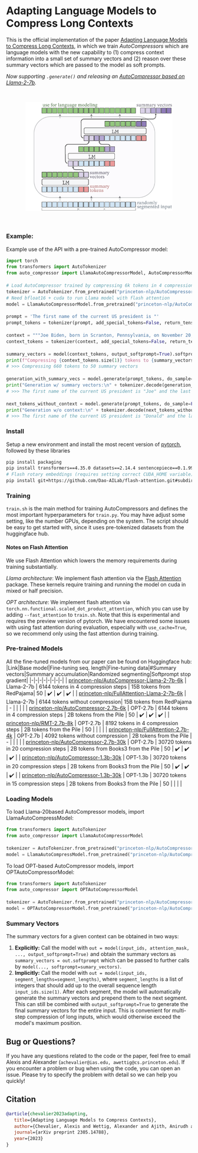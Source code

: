 # Adapting Language Models to Compress Long Contexts

This is the official implementation of the paper [Adapting Language Models to Compress Long Contexts](https://arxiv.org/abs/2305.14788), in which we train *AutoCompressors* which are language models with the new capability to (1) compress context information into a small set of summary vectors and (2) reason over these summary vectors which are passed to the model as soft prompts.

*Now supporting `.generate()` and releasing an [AutoCompressor based on Llama-2-7b](https://huggingface.co/princeton-nlp/AutoCompressor-2.7b-6k).*

<br>
<p align="center">
<img src="assets/architecture.png" width="400">
</p>
<br>

### Example:
Example use of the API with a pre-trained AutoCompressor model:
```python
import torch
from transformers import AutoTokenizer
from auto_compressor import LlamaAutoCompressorModel, AutoCompressorModel

# Load AutoCompressor trained by compressing 6k tokens in 4 compression steps
tokenizer = AutoTokenizer.from_pretrained("princeton-nlp/AutoCompressor-Llama-2-7b-6k")
# Need bfloat16 + cuda to run Llama model with flash attention
model = LlamaAutoCompressorModel.from_pretrained("princeton-nlp/AutoCompressor-Llama-2-7b-6k", torch_dtype=torch.bfloat16).eval().cuda()

prompt = 'The first name of the current US president is "'
prompt_tokens = tokenizer(prompt, add_special_tokens=False, return_tensors="pt").input_ids.cuda()

context = """Joe Biden, born in Scranton, Pennsylvania, on November 20, 1942, had a modest upbringing in a middle-class family. He attended the University of Delaware, where he double-majored in history and political science, graduating in 1965. Afterward, he earned his law degree from Syracuse University College of Law in 1968.\nBiden's early political career began in 1970 when he was elected to the New Castle County Council in Delaware. In 1972, tragedy struck when his wife Neilia and 1-year-old daughter Naomi were killed in a car accident, and his two sons, Beau and Hunter, were injured. Despite this devastating loss, Biden chose to honor his commitment and was sworn in as a senator by his sons' hospital bedsides.\nHe went on to serve as the United States Senator from Delaware for six terms, from 1973 to 2009. During his time in the Senate, Biden was involved in various committees and was particularly known for his expertise in foreign affairs, serving as the chairman of the Senate Foreign Relations Committee on multiple occasions.\nIn 2008, Joe Biden was selected as the running mate for Barack Obama, who went on to win the presidential election. As Vice President, Biden played an integral role in the Obama administration, helping to shape policies and handling issues such as economic recovery, foreign relations, and the implementation of the Affordable Care Act (ACA), commonly known as Obamacare.\nAfter completing two terms as Vice President, Joe Biden decided to run for the presidency in 2020. He secured the Democratic nomination and faced the incumbent President Donald Trump in the general election. Biden campaigned on a platform of unity, promising to heal the divisions in the country and tackle pressing issues, including the COVID-19 pandemic, climate change, racial justice, and economic inequality.\nIn the November 2020 election, Biden emerged victorious, and on January 20, 2021, he was inaugurated as the 46th President of the United States. At the age of 78, Biden became the oldest person to assume the presidency in American history.\nAs President, Joe Biden has worked to implement his agenda, focusing on various initiatives, such as infrastructure investment, climate action, immigration reform, and expanding access to healthcare. He has emphasized the importance of diplomacy in international relations and has sought to rebuild alliances with global partners.\nThroughout his long career in public service, Joe Biden has been recognized for his commitment to bipartisanship, empathy, and his dedication to working-class issues. He continues to navigate the challenges facing the nation, striving to bring the country together and create positive change for all Americans."""
context_tokens = tokenizer(context, add_special_tokens=False, return_tensors="pt").input_ids.cuda()

summary_vectors = model(context_tokens, output_softprompt=True).softprompt
print(f"Compressing {context_tokens.size(1)} tokens to {summary_vectors.size(1)} summary vectors")
# >>> Compressing 660 tokens to 50 summary vectors

generation_with_summary_vecs = model.generate(prompt_tokens, do_sample=False, softprompt=summary_vectors, max_new_tokens=12)[0]
print("Generation w/ summary vectors:\n" + tokenizer.decode(generation_with_summary_vecs))
# >>> The first name of the current US president is "Joe" and the last name is "Biden".

next_tokens_without_context = model.generate(prompt_tokens, do_sample=False, max_new_tokens=11)[0]
print("Generation w/o context:\n" + tokenizer.decode(next_tokens_without_context))
# >>> The first name of the current US president is "Donald" and the last name is "Trump".
```

### Install
Setup a new environment and install the most recent version of [pytorch](https://pytorch.org/),
followed by these libraries
```bash
pip install packaging
pip install transformers==4.35.0 datasets==2.14.4 sentencepiece==0.1.99 flash-attn==2.3.3 wandb
# Flash rotary embeddings (requires setting correct CUDA_HOME variable)
pip install git+https://github.com/Dao-AILab/flash-attention.git#subdirectory=csrc/rotary

```

### Training
`train.sh` is the main method for training AutoCompressors and defines the most important hyperparameters for `train.py`.
You may have adjust some setting, like the number GPUs, depending on the system.
The script should be easy to get started with, since it uses pre-tokenized datasets from the huggingface hub.

#### Notes on Flash Attention
We use Flash Attention which lowers the memory requirements during training substantially.

*Llama architecture*: We implement flash attention via the [Flash Attention](https://github.com/Dao-AILab/flash-attention) package. These kernels require training and running the model on cuda in mixed or half precision.

*OPT architecture*: We implement flash attention via `torch.nn.functional.scaled_dot_product_attention`, which you can use by adding `--fast_attention` to `train.sh`. Note that this is experimental and requires the preview version of pytorch. We have encountered some issues with using fast attention during evaluation, especially with `use_cache=True`, so we recommend only using the fast attention during training.

### Pre-trained Models
All the fine-tuned models from our paper can be found on Huggingface hub:
|Link|Base model|Fine-tuning seq. length|Fine-tuning data|#Summary vectors|Summmary accumulation|Randomized segmenting|Softprompt stop gradient|
|-|-|-|-|-|-|-|-|
| [princeton-nlp/AutoCompressor-Llama-2-7b-6k](https://huggingface.co/princeton-nlp/AutoCompressor-Llama-2-7b-6k) | Llama-2-7b | 6144 tokens in 4 compression steps | 15B tokens from RedPajama| 50 |  ✔️ |  ✔️  |  ✔️ |
| [princeton-nlp/FullAttention-Llama-2-7b-6k](https://huggingface.co/princeton-nlp/FullAttention-Llama-2-7b-6k) | Llama-2-7b | 6144 tokens without compression| 15B tokens from RedPajama | - | | | |
| [princeton-nlp/AutoCompressor-2.7b-6k](https://huggingface.co/princeton-nlp/AutoCompressor-2.7b-6k) | OPT-2.7b | 6144 tokens in 4 compression steps | 2B tokens from the Pile | 50 | ✔️ | ✔️ | ✔️ |
| [princeton-nlp/RMT-2.7b-8k](https://huggingface.co/princeton-nlp/RMT-2.7b-8k) | OPT-2.7b | 8192 tokens in 4 compression steps | 2B tokens from the Pile | 50 | | | |
| [princeton-nlp/FullAttention-2.7b-4k](https://huggingface.co/princeton-nlp/FullAttention-2.7b-4k) | OPT-2.7b | 4092 tokens without compression | 2B tokens from the Pile | - | | | |
| [princeton-nlp/AutoCompressor-2.7b-30k](https://huggingface.co/princeton-nlp/AutoCompressor-2.7b-30k) | OPT-2.7b | 30720 tokens in 20 compression steps | 2B tokens from Books3 from the Pile | 50 | ✔️ | ✔️ | ✔️ |
| [princeton-nlp/AutoCompressor-1.3b-30k](https://huggingface.co/princeton-nlp/AutoCompressor-1.3b-30k) | OPT-1.3b | 30720 tokens in 20 compression steps | 2B tokens from Books3 from the Pile | 50 | ✔️ | ✔️ | ✔️ |
| [princeton-nlp/AutoCompressor-1.3b-30k](https://huggingface.co/princeton-nlp/RMT-1.3b-30k) | OPT-1.3b | 30720 tokens in 15 compression steps | 2B tokens from Books3 from the Pile | 50 | | | |

### Loading Models

To load Llama-20based AutoCompressor models, import LlamaAutoCompressModel:
```python
from transformers import AutoTokenizer
from auto_compressor import LlamaAutoCompressorModel

tokenizer = AutoTokenizer.from_pretrained("princeton-nlp/AutoCompressor-Llama-2-7b-6k")
model = LlamaAutoCompressModel.from_pretrained("princeton-nlp/AutoCompressor-Llama-2-7b-6k")
```

To load OPT-based AutoCompressor models, import OPTAutoCompressorModel:
```python
from transformers import AutoTokenizer
from auto_compressor import OPTAutoCompressorModel

tokenizer = AutoTokenizer.from_pretrained("princeton-nlp/AutoCompressor-2.7b-6k")
model = OPTAutoCompressorModel.from_pretrained("princeton-nlp/AutoCompressor-2.7b-6k")
```

### Summary Vectors

The summary vectors for a given context can be obtained in two ways:
1. **Explicitly:** Call the model with `out = model(input_ids, attention_mask, ..., output_softprompt=True)` and obtain the summary vectors as `summary_vectors = out.softprompt` which can be passed to further calls by `model(..., softprompt=sumary_vectors)`.
2. **Implicitly:** Call the model with `out = model(input_ids, segment_lengths=segment_lengths)`, where `segment_lengths` is a list of integers that should add up to the overall sequence length `input_ids.size(1)`. After each segment, the model will automatically generate the summary vectors and prepend them to the next segment. This can still be combined with `output_softprompt=True` to generate the final summary vectors for the entire input. This is convenient for multi-step compression of long inputs, which would otherwise exceed the model's maximum position.

## Bug or Questions?
If you have any questions related to the code or the paper, feel free to email
Alexis and Alexander (`achevalier@ias.edu, awettig@cs.princeton.edu`).
If you encounter a problem or bug when using the code, you can open an issue.
Please try to specify the problem with detail so we can help you quickly!

## Citation
```bibtex
@article{chevalier2023adapting,
   title={Adapting Language Models to Compress Contexts},
   author={Chevalier, Alexis and Wettig, Alexander and Ajith, Anirudh and Chen, Danqi},
   journal={arXiv preprint 2305.14788},
   year={2023}
}
```
